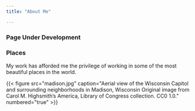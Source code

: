 ```yaml
---
title: "About Me"

---
```


### **Page Under Development**


### Places

My work has afforded me the privilege of working in some of the most beautiful places in the world. 


{{< figure src="madison.jpg" caption="Aerial view of the Wisconsin Capitol and surrounding neighborhoods in Madison, Wisconsin Original image from Carol M. Highsmith’s America, Library of Congress collection. CC0 1.0." numbered="true" >}}



